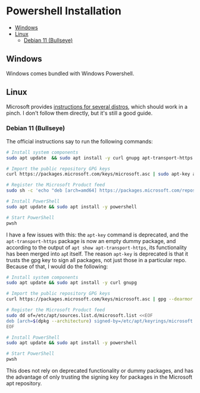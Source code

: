 <!--
SPDX-FileCopyrightText: 2023 - 2024 Eli Array Minkoff

SPDX-License-Identifier: MIT
-->

# Powershell Installation

<!-- vim-markdown-toc GitLab -->

* [Windows](#windows)
* [Linux](#linux)
  * [Debian 11 (Bullseye)](#debian-11-bullseye)

<!-- vim-markdown-toc -->

## Windows

Windows comes bundled with Windows Powershell.

## Linux

Microsoft provides [instructions for several distros](https://learn.microsoft.com/en-us/powershell/scripting/install/installing-powershell-on-linux?view=powershell-7.3), which should work in a pinch. I don't follow them directly, but it's still a good guide.

### Debian 11 (Bullseye)

The official instructions say to run the following commands:

```sh
# Install system components
sudo apt update  && sudo apt install -y curl gnupg apt-transport-https

# Import the public repository GPG keys
curl https://packages.microsoft.com/keys/microsoft.asc | sudo apt-key add -

# Register the Microsoft Product feed
sudo sh -c 'echo "deb [arch=amd64] https://packages.microsoft.com/repos/microsoft-debian-bullseye-prod bullseye main" > /etc/apt/sources.list.d/microsoft.list'

# Install PowerShell
sudo apt update && sudo apt install -y powershell

# Start PowerShell
pwsh
```

I have a few issues with this: the `apt-key` command is deprecated, and the `apt-transport-https` package is now an empty dummy package, and according to the
output of `apt show apt-transport-https`, its functionality has been merged into `ap`t itself. The reason `apt-key` is deprecated is that it trusts the gpg key to sign all packages, not just those in a particular repo. Because of that, I would do the following:

```sh
# Install system components
sudo apt update && sudo apt install -y curl gnupg

# Import the public repository GPG keys
curl https://packages.microsoft.com/keys/microsoft.asc | gpg --dearmor | sudo dd of=/etc/apt/keyrings/microsoft.gpg

# Register the Microsoft Product feed
sudo dd of=/etc/apt/sources.list.d/microsoft.list <<EOF
deb [arch=$(dpkg --architecture) signed-by=/etc/apt/keyrings/microsoft.gpg] https://packages.microsoft.com/repos/microsoft-debian-bullseye-prod bullseye main
EOF

# Install PowerShell
sudo apt update && sudo apt install -y powershell

# Start PowerShell
pwsh
```

This does not rely on deprecated functionality or dummy packages, and has the advantage of only trusting the signing key for packages in the Microsoft apt repository.
